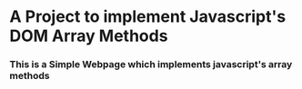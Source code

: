 # A Project to implement Javascript's DOM Array Methods

### This is a Simple Webpage which implements javascript's array methods
